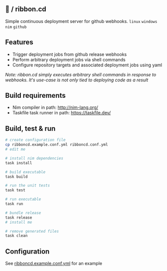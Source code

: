 ## :ribbon: / ribbon.cd
Simple continuous deployment server for github webhooks. `linux` `windows` `nim` `github`

## Features
- Trigger deployment jobs from github release webhooks
- Perform arbitrary deployment jobs via shell commands
- Configure repository targets and associated deployment jobs using yaml

*Note: ribbon.cd simply executes arbitrary shell commands in response
to webhooks. It's use-case is not only tied to deploying code as a result* 

## Build requirements
- Nim compiler in path: http://nim-lang.org/
- Taskfile task runner in path: https://taskfile.dev/

## Build, test & run
```sh
# create configuration file
cp ribboncd.example.conf.yml ribboncd.conf.yml
# edit me

# install nim dependencies
task install

# build executable
task build

# run the unit tests
task test

# run executable
task run

# bundle release
task release
# install me

# remove generated files
task clean
```

## Configuration
See [ribboncd.example.conf.yml](./ribboncd.example.conf.yml) for an example
